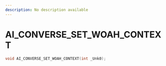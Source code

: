 ```yaml
---
description: No description available 
---
```


# AI_CONVERSE_SET_WOAH_CONTEXT

```cpp
void AI_CONVERSE_SET_WOAH_CONTEXT(int _Unk0);
```